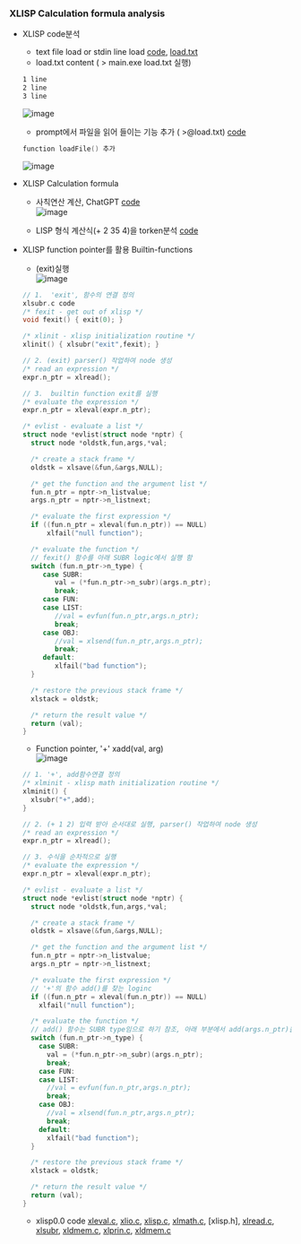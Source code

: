 
### XLISP Calculation formula analysis
* XLISP code분석
  * text file load or stdin line load [code](https://github.com/csbyun-data/C-Pro/blob/main/chap05/XLISP/File/file_load.c), [load.txt](https://github.com/csbyun-data/C-Pro/blob/main/chap05/XLISP/File/load.txt)
  * load.txt content ( > main.exe load.txt 실행)
  ```txt
  1 line
  2 line
  3 line
  ````  
  ![image](https://github.com/user-attachments/assets/9388d55c-56c4-4812-812f-c102abd5bb15)
  * prompt에서 파일을 읽어 들이는 기능 추가 ( >@load.txt) [code](https://github.com/csbyun-data/C-Pro/blob/main/chap05/XLISP/File/file_load1.c)
  ```c
  function loadFile() 추가
  ```
  ![image](https://github.com/user-attachments/assets/22400111-b219-4b8b-8e96-734a5c7288d9)
  
* XLISP Calculation formula
  * 사칙연산 계산, ChatGPT [code](https://github.com/csbyun-data/C-Pro/blob/main/chap05/XLISP/Calc1.c)  
  ![image](https://github.com/user-attachments/assets/554028d6-3597-438a-9409-717c473792f6)

  * LISP 형식 계산식(+ 2 35 4)을 torken분석 [code](https://github.com/csbyun-data/C-Pro/blob/main/chap05/XLISP/tokenize1.c)

* XLISP function pointer를 활용 Builtin-functions
  * (exit)실행  
  ![image](https://github.com/user-attachments/assets/c51eb562-0c12-4aed-bf3a-a6ec10686c65)
  ```c
  // 1.  'exit', 함수의 연결 정의
  xlsubr.c code
  /* fexit - get out of xlisp */
  void fexit() { exit(0); }

  /* xlinit - xlisp initialization routine */
  xlinit() { xlsubr("exit",fexit); }

  // 2. (exit) parser() 작업하여 node 생성
  /* read an expression */
  expr.n_ptr = xlread();

  // 3.  builtin function exit를 실행
  /* evaluate the expression */
  expr.n_ptr = xleval(expr.n_ptr);
  ```
  ```c
  /* evlist - evaluate a list */
  struct node *evlist(struct node *nptr) {
    struct node *oldstk,fun,args,*val;
  
    /* create a stack frame */
    oldstk = xlsave(&fun,&args,NULL);
  
    /* get the function and the argument list */
    fun.n_ptr = nptr->n_listvalue;
    args.n_ptr = nptr->n_listnext;
  
    /* evaluate the first expression */
    if ((fun.n_ptr = xleval(fun.n_ptr)) == NULL)
        xlfail("null function");
  
    /* evaluate the function */
    // fexit() 함수를 아래 SUBR logic에서 실행 함
    switch (fun.n_ptr->n_type) {
       case SUBR:
          val = (*fun.n_ptr->n_subr)(args.n_ptr);
          break;
       case FUN:
       case LIST:
          //val = evfun(fun.n_ptr,args.n_ptr);
          break;
       case OBJ:
          //val = xlsend(fun.n_ptr,args.n_ptr);
          break;
       default:
          xlfail("bad function");
    }
  
    /* restore the previous stack frame */
    xlstack = oldstk;
  
    /* return the result value */
    return (val);
  }
  ```
  * Function pointer, '+' xadd(val, arg)  
  ![image](https://github.com/user-attachments/assets/e61fc4e5-5f91-40e6-a479-11f269c79793)
  ```c
  // 1. '+', add함수연결 정의
  /* xlminit - xlisp math initialization routine */
  xlminit() {
    xlsubr("+",add);
  }
  
  // 2. (+ 1 2) 입력 받아 순서대로 실행, parser() 작업하여 node 생성
  /* read an expression */
  expr.n_ptr = xlread();
  
  // 3. 수식을 순차적으로 실행	
  /* evaluate the expression */
  expr.n_ptr = xleval(expr.n_ptr);
  ```
  ```c
  /* evlist - evaluate a list */
  struct node *evlist(struct node *nptr) {
    struct node *oldstk,fun,args,*val;
  
    /* create a stack frame */
    oldstk = xlsave(&fun,&args,NULL);
  
    /* get the function and the argument list */
    fun.n_ptr = nptr->n_listvalue;
    args.n_ptr = nptr->n_listnext;
  
    /* evaluate the first expression */
    // '+'의 함수 add()를 찾는 loginc
    if ((fun.n_ptr = xleval(fun.n_ptr)) == NULL)
      xlfail("null function");
  
    /* evaluate the function */
    // add() 함수는 SUBR type임으로 하기 참조, 아래 부분에서 add(args.n_ptr)을 실행함
    switch (fun.n_ptr->n_type) {
      case SUBR:
        val = (*fun.n_ptr->n_subr)(args.n_ptr);
        break;
      case FUN:
      case LIST:
        //val = evfun(fun.n_ptr,args.n_ptr);
        break;
      case OBJ:
        //val = xlsend(fun.n_ptr,args.n_ptr);
        break;
      default:
        xlfail("bad function");
    }
  
    /* restore the previous stack frame */
    xlstack = oldstk;
  
    /* return the result value */
    return (val);
  } 
  ```
  * xlisp0.0 code [xleval.c](), [xlio.c](), [xlisp.c](), [xlmath.c](), [xlisp.h], [xlread.c](), [xlsubr](), [xldmem.c](), [xlprin.c](), [xldmem.c]()

